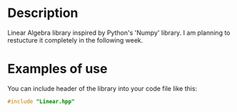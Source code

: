 # Description #

Linear Algebra library inspired by Python's 'Numpy' library. I am planning to restucture it completely in the following week.

# Examples of use #

You can include header of the library into your code file like this:
```C++
#include "Linear.hpp"
```
